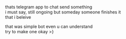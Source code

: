 
thats telegram app to chat send something<br>
i must say, still ongoing but someday someone finishes it<br>
that i beleive<br>

that was simple bot even u can understand<br>
try to make one okay >}
